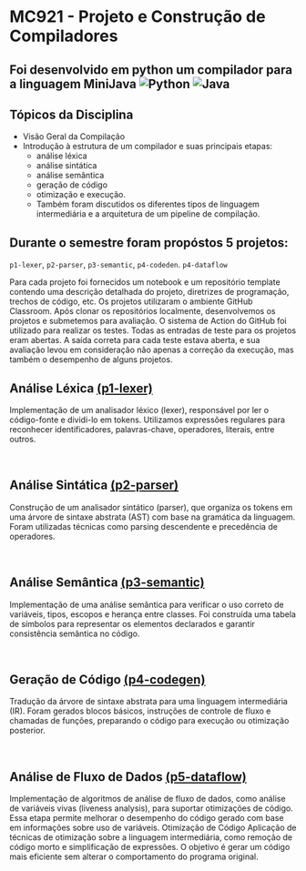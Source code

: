 # MC921 - Projeto e Construção de Compiladores

## Foi desenvolvido em python um compilador para a linguagem MiniJava 	![Python](https://img.shields.io/badge/python-3670A0?style=for-the-badge&logo=python&logoColor=ffdd54) ![Java](https://img.shields.io/badge/minijava-%23ED8B00.svg?style=for-the-badge&logo=openjdk&logoColor=white)


## Tópicos da Disciplina
- Visão Geral da Compilação
- Introdução à estrutura de um compilador e suas principais etapas: 
  - análise léxica
  - análise sintática
  - análise semântica
  - geração de código
  - otimização e execução.
  - Também foram discutidos os diferentes tipos de linguagem intermediária e a arquitetura de um pipeline de compilação.

## Durante o semestre foram propóstos 5 projetos:
`p1-lexer`, `p2-parser`, `p3-semantic`, `p4-codeden`. `p4-dataflow`

Para cada projeto foi fornecidos um notebook e um repositório template contendo uma descrição detalhada do projeto, diretrizes de programação, trechos de código, etc. Os projetos utilizaram o ambiente GitHub Classroom. 
Após clonar os repositórios localmente, desenvolvemos os projetos e submetemos para avaliação.  O sistema de Action do GitHub foi utilizado para realizar os testes. Todas as entradas de teste para os projetos eram abertas. A saída correta para cada teste estava aberta, e sua avaliação levou em consideração não apenas a correção da execução, mas também o desempenho de alguns projetos.

## Análise Léxica [(p1-lexer)](https://github.com/raoniton/mc921/tree/main/p1-lexer-186291)
Implementação de um analisador léxico (lexer), responsável por ler o código-fonte e dividi-lo em tokens. Utilizamos expressões regulares para reconhecer identificadores, palavras-chave, operadores, literais, entre outros.

<br>

## Análise Sintática [(p2-parser)](https://github.com/raoniton/mc921/tree/main/p2-parser-186291)
Construção de um analisador sintático (parser), que organiza os tokens em uma árvore de sintaxe abstrata (AST) com base na gramática da linguagem. Foram utilizadas técnicas como parsing descendente e precedência de operadores.

<br>

## Análise Semântica [(p3-semantic)](https://github.com/raoniton/mc921/tree/main/p3-semantic-186291)
Implementação de uma análise semântica para verificar o uso correto de variáveis, tipos, escopos e herança entre classes. Foi construída uma tabela de símbolos para representar os elementos declarados e garantir consistência semântica no código.

<br>

## Geração de Código [(p4-codegen)](https://github.com/raoniton/mc921/tree/main/p4-codegen-186291)
Tradução da árvore de sintaxe abstrata para uma linguagem intermediária (IR). Foram gerados blocos básicos, instruções de controle de fluxo e chamadas de funções, preparando o código para execução ou otimização posterior.

<br>

## Análise de Fluxo de Dados [(p5-dataflow)](https://github.com/raoniton/mc921/tree/main/p5-dataflow-186291)
Implementação de algoritmos de análise de fluxo de dados, como análise de variáveis vivas (liveness analysis), para suportar otimizações de código. Essa etapa permite melhorar o desempenho do código gerado com base em informações sobre uso de variáveis.
Otimização de Código
Aplicação de técnicas de otimização sobre a linguagem intermediária, como remoção de código morto e simplificação de expressões. O objetivo é gerar um código mais eficiente sem alterar o comportamento do programa original.

<br>
